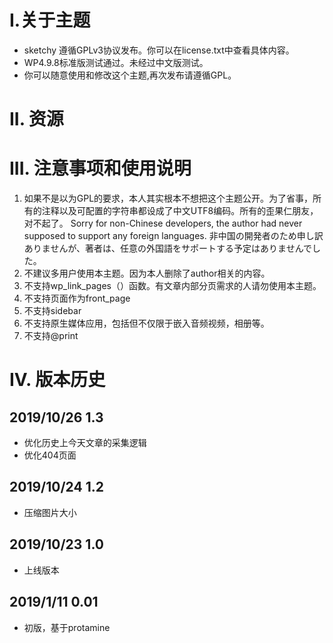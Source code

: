 # I.关于主题 #

- sketchy 遵循GPLv3协议发布。你可以在license.txt中查看具体内容。
- WP4.9.8标准版测试通过。未经过中文版测试。
- 你可以随意使用和修改这个主题,再次发布请遵循GPL。

# II. 资源 #

# III. 注意事项和使用说明 #
1. 如果不是以为GPL的要求，本人其实根本不想把这个主题公开。为了省事，所有的注释以及可配置的字符串都设成了中文UTF8编码。所有的歪果仁朋友，对不起了。
	Sorry for non-Chinese developers, the author had never supposed to support any foreign languages.
	非中国の開発者のため申し訳ありませんが、著者は、任意の外国語をサポートする予定はありませんでした。
2. 不建议多用户使用本主题。因为本人删除了author相关的内容。
3. 不支持wp_link_pages（）函数。有文章内部分页需求的人请勿使用本主题。
4. 不支持页面作为front_page
5. 不支持sidebar
6. 不支持原生媒体应用，包括但不仅限于嵌入音频视频，相册等。
7. 不支持@print

# IV. 版本历史 #

## 2019/10/26 1.3 ##

- 优化历史上今天文章的采集逻辑
- 优化404页面

## 2019/10/24 1.2 ##

- 压缩图片大小

## 2019/10/23 1.0 ##

- 上线版本

## 2019/1/11 0.01 ##

- 初版，基于protamine
